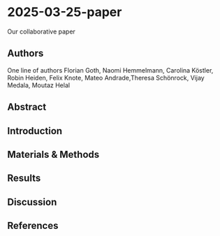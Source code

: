 # 2025-03-25-paper
Our collaborative paper

## Authors

One line of authors
Florian Goth, Naomi Hemmelmann, Carolina Köstler, Robin Heiden, Felix Knote, Mateo Andrade,Theresa Schönrock, Vijay Medala, Moutaz Helal


## Abstract

## Introduction

## Materials & Methods

## Results

## Discussion

## References


